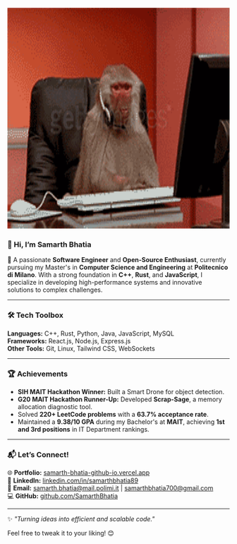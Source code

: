<p align="center">
  <img src="https://raw.githubusercontent.com/SamarthBhatia/SamarthBhatia/main/Frustrated%20Customer%20Service%20GIF.gif" alt="GitHub Banner GIF" width="100%" height="500px">
</p>



### 👋 Hi, I’m **Samarth Bhatia**  
🚀 A passionate **Software Engineer** and **Open-Source Enthusiast**, currently pursuing my Master's in **Computer Science and Engineering** at **Politecnico di Milano**. With a strong foundation in **C++**, **Rust**, and **JavaScript**, I specialize in developing high-performance systems and innovative solutions to complex challenges.  

---

### 🛠 **Tech Toolbox**  
**Languages:** C++, Rust, Python, Java, JavaScript, MySQL  
**Frameworks:** React.js, Node.js, Express.js  
**Other Tools:** Git, Linux, Tailwind CSS, WebSockets  

---

### 🏆 **Achievements**  
- **SIH MAIT Hackathon Winner:** Built a Smart Drone for object detection.  
- **G20 MAIT Hackathon Runner-Up:** Developed **Scrap-Sage**, a memory allocation diagnostic tool.  
- Solved **220+ LeetCode problems** with a **63.7% acceptance rate**.  
- Maintained a **9.38/10 GPA** during my Bachelor's at **MAIT**, achieving **1st and 3rd positions** in IT Department rankings.  

---

### 📬 **Let’s Connect!**  
🌐 **Portfolio:** [samarth-bhatia-github-io.vercel.app](https://samarth-bhatia-github-io.vercel.app)  
💼 **LinkedIn:** [linkedin.com/in/samarthbhatia89](https://linkedin.com/in/samarthbhatia89)  
📧 **Email:** samarth.bhatia@mail.polimi.it | samarthbhatia700@gmail.com  
💻 **GitHub:** [github.com/SamarthBhatia](https://github.com/SamarthBhatia)  

---

✨ _"Turning ideas into efficient and scalable code."_  

Feel free to tweak it to your liking! 😊
